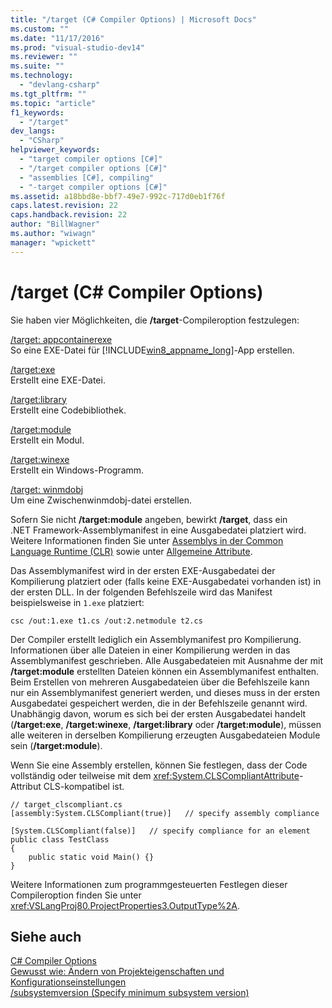 ```yaml
---
title: "/target (C# Compiler Options) | Microsoft Docs"
ms.custom: ""
ms.date: "11/17/2016"
ms.prod: "visual-studio-dev14"
ms.reviewer: ""
ms.suite: ""
ms.technology: 
  - "devlang-csharp"
ms.tgt_pltfrm: ""
ms.topic: "article"
f1_keywords: 
  - "/target"
dev_langs: 
  - "CSharp"
helpviewer_keywords: 
  - "target compiler options [C#]"
  - "/target compiler options [C#]"
  - "assemblies [C#], compiling"
  - "-target compiler options [C#]"
ms.assetid: a18bbd8e-bbf7-49e7-992c-717d0eb1f76f
caps.latest.revision: 22
caps.handback.revision: 22
author: "BillWagner"
ms.author: "wiwagn"
manager: "wpickett"
---
```

# /target (C# Compiler Options)
Sie haben vier Möglichkeiten, die **\/target**\-Compileroption festzulegen:  
  
 [\/target: appcontainerexe](../../../csharp/language-reference/compiler-options/target-appcontainerexe-compiler-option.md)  
 So eine EXE\-Datei für [!INCLUDE[win8_appname_long](../../../csharp/includes/win8_appname_long_md.md)]\-App erstellen.  
  
 [\/target:exe](../../../csharp/language-reference/compiler-options/target-exe-compiler-option.md)  
 Erstellt eine EXE\-Datei.  
  
 [\/target:library](../../../csharp/language-reference/compiler-options/target-library-compiler-option.md)  
 Erstellt eine Codebibliothek.  
  
 [\/target:module](../../../csharp/language-reference/compiler-options/target-module-compiler-option.md)  
 Erstellt ein Modul.  
  
 [\/target:winexe](../../../csharp/language-reference/compiler-options/target-winexe-compiler-option.md)  
 Erstellt ein Windows\-Programm.  
  
 [\/target: winmdobj](../../../csharp/language-reference/compiler-options/target-winmdobj-compiler-option.md)  
 Um eine Zwischenwinmdobj\-datei erstellen.  
  
 Sofern Sie nicht **\/target:module** angeben, bewirkt **\/target**, dass ein .NET Framework\-Assemblymanifest in eine Ausgabedatei platziert wird.  Weitere Informationen finden Sie unter [Assemblys in der Common Language Runtime \(CLR\)](../Topic/Assemblies%20in%20the%20Common%20Language%20Runtime.md) sowie unter [Allgemeine Attribute](../Topic/Common%20Attributes%20\(C%23%20and%20Visual%20Basic\).md).  
  
 Das Assemblymanifest wird in der ersten EXE\-Ausgabedatei der Kompilierung platziert oder \(falls keine EXE\-Ausgabedatei vorhanden ist\) in der ersten DLL.  In der folgenden Befehlszeile wird das Manifest beispielsweise in `1.exe` platziert:  
  
```  
csc /out:1.exe t1.cs /out:2.netmodule t2.cs  
```  
  
 Der Compiler erstellt lediglich ein Assemblymanifest pro Kompilierung.  Informationen über alle Dateien in einer Kompilierung werden in das Assemblymanifest geschrieben.  Alle Ausgabedateien mit Ausnahme der mit **\/target:module** erstellten Dateien können ein Assemblymanifest enthalten.  Beim Erstellen von mehreren Ausgabedateien über die Befehlszeile kann nur ein Assemblymanifest generiert werden, und dieses muss in der ersten Ausgabedatei gespeichert werden, die in der Befehlszeile genannt wird.  Unabhängig davon, worum es sich bei der ersten Ausgabedatei handelt \(**\/target:exe**, **\/target:winexe**, **\/target:library** oder **\/target:module**\), müssen alle weiteren in derselben Kompilierung erzeugten Ausgabedateien Module sein \(**\/target:module**\).  
  
 Wenn Sie eine Assembly erstellen, können Sie festlegen, dass der Code vollständig oder teilweise mit dem <xref:System.CLSCompliantAttribute>\-Attribut CLS\-kompatibel ist.  
  
```  
// target_clscompliant.cs  
[assembly:System.CLSCompliant(true)]   // specify assembly compliance  
  
[System.CLSCompliant(false)]   // specify compliance for an element  
public class TestClass  
{  
    public static void Main() {}  
}  
```  
  
 Weitere Informationen zum programmgesteuerten Festlegen dieser Compileroption finden Sie unter <xref:VSLangProj80.ProjectProperties3.OutputType%2A>.  
  
## Siehe auch  
 [C\# Compiler Options](../../../csharp/language-reference/compiler-options/index.md)   
 [Gewusst wie: Ändern von Projekteigenschaften und Konfigurationseinstellungen](http://msdn.microsoft.com/de-de/e7184bc5-2f2b-4b4f-aa9a-3ecfcbc48b67)   
 [\/subsystemversion \(Specify minimum subsystem version\)](../../../csharp/language-reference/compiler-options/subsystemversion-compiler-option.md)